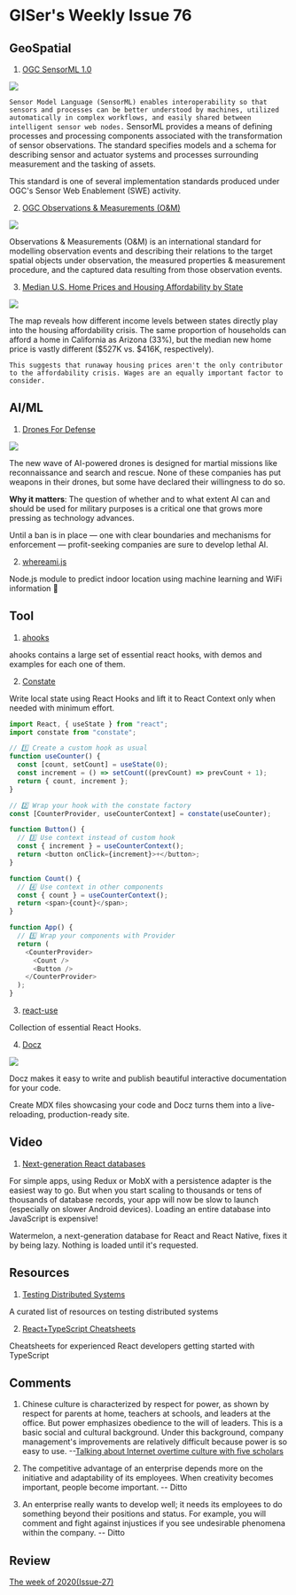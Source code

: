 # GISer's Weekly Issue 76

## GeoSpatial

1. [OGC SensorML 1.0](https://www.ogc.org/standards/sensorml)

![](https://image.slidesharecdn.com/ogcswe-161031184642/95/ogc-sensor-web-enablement-sos-20-sensorml-and-waterml-11-638.jpg?cb=1477939706)

`Sensor Model Language (SensorML) enables interoperability so that sensors and processes can be better understood by machines, utilized automatically in complex workflows, and easily shared between intelligent sensor web nodes.` SensorML provides a means of defining processes and processing components associated with the transformation of sensor observations. The standard specifies models and a schema for describing sensor and actuator systems and processes surrounding measurement and the tasking of assets.

This standard is one of several implementation standards produced under OGC's Sensor Web Enablement (SWE) activity.

2. [OGC Observations & Measurements (O&M)](https://www.ogc.org/standards/om)

![](https://52north.github.io/sensor-web-tutorial/images/om1.png)

Observations & Measurements (O&M) is an international standard for modelling observation events and describing their relations to the target spatial objects under observation, the measured properties & measurement procedure, and the captured data resulting from those observation events.

3. [Median U.S. Home Prices and Housing Affordability by State](https://howmuch.net/articles/home-affordability-in-the-US)

![](https://mcusercontent.com/ade2e597d8d15fe8000778fd6/_compresseds/6a10ffcf-7cc5-45d0-9d08-b4b972be31a9.jpg)

The map reveals how different income levels between states directly play into the housing affordability crisis. The same proportion of households can afford a home in California as Arizona (33%), but the median new home price is vastly different ($527K vs. $416K, respectively).

`This suggests that runaway housing prices aren't the only contributor to the affordability crisis. Wages are an equally important factor to consider.`

## AI/ML

1. [Drones For Defense ](https://www.deeplearning.ai/the-batch/issue-82/)

![](https://www.deeplearning.ai/wp-content/uploads/2021/03/MILITARY.gif)

The new wave of AI-powered drones is designed for martial missions like reconnaissance and search and rescue. None of these companies has put weapons in their drones, but some have declared their willingness to do so.

**Why it matters**: The question of whether and to what extent AI can and should be used for military purposes is a critical one that grows more pressing as technology advances.

Until a ban is in place — one with clear boundaries and mechanisms for enforcement — profit-seeking companies are sure to develop lethal AI.

2. [whereami.js](https://github.com/charliegerard/whereami.js)

Node.js module to predict indoor location using machine learning and WiFi information 📶

## Tool

1. [ahooks](https://github.com/alibaba/hooks)

ahooks contains a large set of essential react hooks, with demos and examples for each one of them.

2. [Constate](https://github.com/diegohaz/constate)

Write local state using React Hooks and lift it to React Context only when needed with minimum effort.

```js
import React, { useState } from "react";
import constate from "constate";

// 1️⃣ Create a custom hook as usual
function useCounter() {
  const [count, setCount] = useState(0);
  const increment = () => setCount((prevCount) => prevCount + 1);
  return { count, increment };
}

// 2️⃣ Wrap your hook with the constate factory
const [CounterProvider, useCounterContext] = constate(useCounter);

function Button() {
  // 3️⃣ Use context instead of custom hook
  const { increment } = useCounterContext();
  return <button onClick={increment}>+</button>;
}

function Count() {
  // 4️⃣ Use context in other components
  const { count } = useCounterContext();
  return <span>{count}</span>;
}

function App() {
  // 5️⃣ Wrap your components with Provider
  return (
    <CounterProvider>
      <Count />
      <Button />
    </CounterProvider>
  );
}
```

3. [react-use](https://github.com/streamich/react-use)

Collection of essential React Hooks.

4. [Docz](https://github.com/doczjs/docz/)

![](https://camo.githubusercontent.com/1519edd8f649bad5c0a7917e9d57bdaf84b5f284fe041fe13f6eca7823cdf424/68747470733a2f2f63646e2d7374642e64707263646e2e6e65742f66696c65732f6163635f3634393635312f533259434944)

Docz makes it easy to write and publish beautiful interactive documentation for your code.

Create MDX files showcasing your code and Docz turns them into a live-reloading, production-ready site.

## Video

1. [Next-generation React databases](https://www.youtube.com/watch?v=UlZ1QnFF4Cw)

For simple apps, using Redux or MobX with a persistence adapter is the easiest way to go. But when you start scaling to thousands or tens of thousands of database records, your app will now be slow to launch (especially on slower Android devices). Loading an entire database into JavaScript is expensive!

Watermelon, a next-generation database for React and React Native, fixes it by being lazy. Nothing is loaded until it's requested.

## Resources

1. [Testing Distributed Systems](https://github.com/asatarin/testing-distributed-systems)

A curated list of resources on testing distributed systems

2. [React+TypeScript Cheatsheets](https://github.com/typescript-cheatsheets/react)

Cheatsheets for experienced React developers getting started with TypeScript

## Comments

1.  Chinese culture is characterized by respect for power, as shown by respect for parents at home, teachers at schools, and leaders at the office. But power emphasizes obedience to the will of leaders. This is a basic social and cultural background. Under this background, company management's improvements are relatively difficult because power is so easy to use. --[Talking about Internet overtime culture with five scholars](https://mp.weixin.qq.com/s/4kN65Eu_mYKmC-GLig082g)

2.  The competitive advantage of an enterprise depends more on the initiative and adaptability of its employees. When creativity becomes important, people become important.
    -- Ditto

3.  An enterprise really wants to develop well; it needs its employees to do something beyond their positions and status. For example, you will comment and fight against injustices if you see undesirable phenomena within the company.
    -- Ditto

## Review

[The week of 2020(Issue-27)](https://github.com/lkcozy/weekly/blob/master/docs/2020/issue-27.md)
